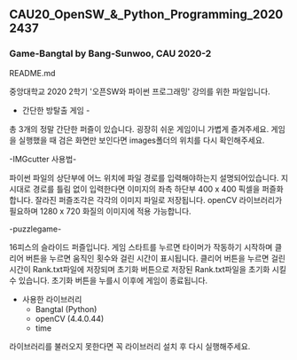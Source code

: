 ## CAU20_OpenSW_&_Python_Programming_20202437
### Game-Bangtal by Bang-Sunwoo, CAU 2020-2
README.md

중앙대학교 2020 2학기 '오픈SW와 파이썬 프로그래밍' 강의를 위한 파일입니다.


- 간단한 방탈출 게임 -
 
 총 3개의 정말 간단한 퍼즐이 있습니다.
 굉장히 쉬운 게임이니 가볍게 즐겨주세요.
 게임을 실행했을 때 검은 화면만 보인다면
 images폴더의 위치를 다시 확인해주세요.
 
 
-IMGcutter 사용법-

 파이썬 파일의 상단부에 어느 위치에 파일 경로를 입력해야하는지 설명되어있습니다.
 지시대로 경로를 틀림 없이 입력한다면 이미지의 좌측 하단부 400 x 400 픽셀을 퍼즐화 합니다.
 잘라진 퍼즐조각은 각각의 이미지 파일로 저장됩니다.
 openCV 라이브러리가 필요하며 1280 x 720 화질의 이미지에 적용 가능합니다.
 

-puzzlegame-

 16피스의 슬라이드 퍼즐입니다.
 게임 스타트를 누르면 타이머가 작동하기 시작하며 클리어 버튼을 누르면 움직인 횟수와 걸린 시간이 표시됩니다.
 클리어 버튼을 누르면 걸린 시간이 Rank.txt파일에 저장되며
 초기화 버튼으로 저장된 Rank.txt파일을 초기화 시킬 수 있습니다.
 초기화 버튼을 누를시 이후에 게임이 종료됩니다.
 
 

* 사용한 라이브러리
  * Bangtal (Python)
  * openCV  (4.4.0.44)
  * time

라이브러리를 불러오지 못한다면 꼭 라이브러리 설치 후 다시 실행해주세요.
